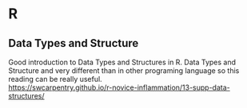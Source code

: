 # R

## Data Types and Structure

Good introduction to Data Types and Structures in R.
Data Types and Structure and very different than in other programing language so this reading can be really useful.  
https://swcarpentry.github.io/r-novice-inflammation/13-supp-data-structures/
